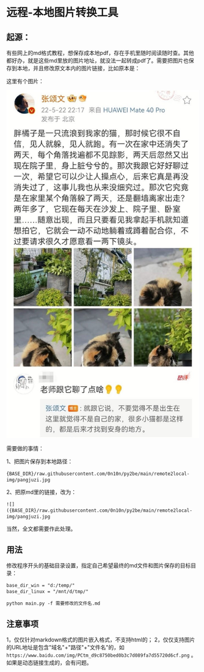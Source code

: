 # 远程-本地图片转换工具

## 起源：
有些网上的md格式教程，想保存成本地pdf，存在手机里随时阅读随时查。其他都好办，就是这些md里放的图片地址，就没法一起转成pdf了。需要把图片也保存到本地，并且修改原文本内的图片链接，比如原本是：


这里有个图片：

![zsw's cat](https://raw.githubusercontent.com/0n10n/py2be/main/remote2local-img/pangjuzi.jpg)


需要做的事情：

1、把图片保存到本地路径：

```
{BASE_DIR}/raw.githubusercontent.com/0n10n/py2be/main/remote2local-img/pangjuzi.jpg
```

2、把原md里的链接，改为：
```
![]({BASE_DIR}/raw.githubusercontent.com/0n10n/py2be/main/remote2local-img/pangjuzi.jpg
```
当然，全文都需要作此处理。

## 用法

修改程序开头的基础目录设置，指定自己希望最终的md文件和图片保存的目标目录：

```
base_dir_win = "d:/temp/"
base_dir_linux = "/mnt/d/tmp/"
```



```
python main.py -f 需要修改的文件名.md
```

## 注意事项
1，仅仅针对markdown格式的图片嵌入格式，不支持html的；
2，仅仅支持图片的URL地址是包含"域名"+"路径"+"文件名"的，如`https://www.baidu.com/img/PCtm_d9c8750bed0b3c7d089fa7d55720d6cf.png` 。如果是动态链接生成的，会有问题。